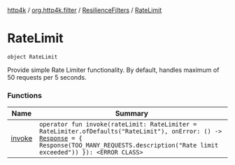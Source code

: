 [http4k](../../../index.md) / [org.http4k.filter](../../index.md) / [ResilienceFilters](../index.md) / [RateLimit](./index.md)

# RateLimit

`object RateLimit`

Provide simple Rate Limiter functionality.
By default, handles maximum of 50 requests per 5 seconds.

### Functions

| Name | Summary |
|---|---|
| [invoke](invoke.md) | `operator fun invoke(rateLimit: RateLimiter = RateLimiter.ofDefaults("RateLimit"), onError: () -> `[`Response`](../../../org.http4k.core/-response/index.md)` = { Response(TOO_MANY_REQUESTS.description("Rate limit exceeded")) }): <ERROR CLASS>` |
